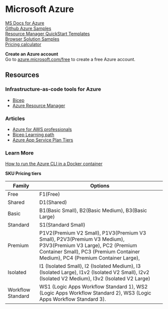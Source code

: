 # Microsoft Azure
[MS Docs for Azure](https://learn.microsoft.com/en-us/azure)   
[Github Azure Samples](https://github.com/azure-samples)   
[Resource Manager QuickStart Templates](https://github.com/Azure/azure-quickstart-templates)   
[Browser Solution Samples](https://learn.microsoft.com/en-us/samples/browse)  
[Pricing calculator](https://azure.microsoft.com/en-us/pricing/calculator/)    

__Create an Azure account__  
Go to [azure.microsoft.com/free](https://azure.microsoft.com/free) to create a free Azure account.  

## Resources
### Infrastructure-as-code tools for Azure
* [Bicep](https://learn.microsoft.com/en-us/azure/azure-resource-manager/bicep/overview?tabs=bicep)  
* [Azure Resource Manager](https://learn.microsoft.com/en-us/azure/azure-resource-manager/management/overview)  

### Articles
* [Azure for AWS professionals](https://learn.microsoft.com/en-us/azure/architecture/aws-professional/)
* [Bicep Learning path](https://learn.microsoft.com/en-us/training/paths/fundamentals-bicep/)
* [Azure App Service Plan Tiers](https://medium.com/@zaab_it/azure-app-service-plan-tiers-f07d5e22297a)

### Learn More
[How to run the Azure CLI in a Docker container](https://learn.microsoft.com/en-us/cli/azure/run-azure-cli-docker)  

__SKU Pricing tiers__  

Family   | Options
---------|------------
Free     | F1(Free)
Shared   | D1(Shared)
Basic    | B1(Basic Small), B2(Basic Medium), B3(Basic Large)
Standard | S1(Standard Small)
Premium  | P1V2(Premium V2 Small), P1V3(Premium V3 Small), P2V3(Premium V3 Medium), P3V3(Premium V3 Large), PC2 (Premium Container Small), PC3 (Premium Container Medium), PC4 (Premium Container Large),
Isolated | I1 (Isolated Small), I2 (Isolated Medium), I3 (Isolated Large), I1v2 (Isolated V2 Small), I2v2 (Isolated V2 Medium), I3v2 (Isolated V2 Large)
Workflow Standard | WS1 (Logic Apps Workflow Standard 1), WS2 (Logic Apps Workflow Standard 2), WS3 (Logic Apps Workflow Standard 3).
 
